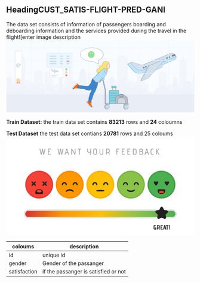 ## HeadingCUST_SATIS-FLIGHT-PRED-GANI
The data set consists of information of passengers boarding and deboarding information and the services provided during the travel in the flight![enter image description
![enter image description here](https://github.com/Gani1211/CUST_SATIS-FLIGHT-PRED-GANI/blob/main/Airline%20satisfaction%20Image1.png?raw=true)

**Train Dataset:**
the train data set contains **83213** rows and **24** coloumns

**Test Dataset**
the test data set contians **20781** rows and  25 coloums
![enter image description here](https://github.com/Gani1211/CUST_SATIS-FLIGHT-PRED-GANI/blob/main/Image2.png?raw=true)



|coloums|description  |
|--|--|
| id 			|unique id  |
| gender 		|Gender of the passanger  |
| satisfaction  |if the passanger is satisfied or not  |
